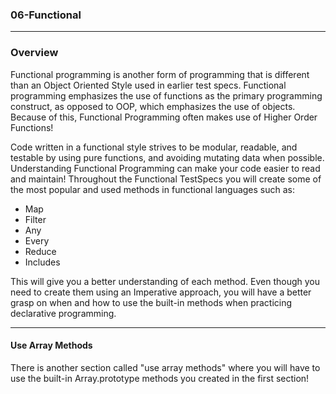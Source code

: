### 06-Functional

<hr>

### Overview

Functional programming is another form of programming that is different than an Object Oriented Style used in earlier test specs. Functional programming emphasizes the use of functions as the primary programming construct, as opposed to OOP, which emphasizes the use of objects. Because of this, Functional Programming often makes use of Higher Order Functions!

Code written in a functional style strives to be modular, readable, and testable by using pure functions, and avoiding mutating data when possible. Understanding Functional Programming can make your code easier to read and maintain! Throughout the Functional TestSpecs you will create some of the most popular and used methods in functional languages such as:

- Map
- Filter
- Any
- Every
- Reduce
- Includes

This will give you a better understanding of each method. Even though you need to create them using an Imperative approach, you will have a better grasp on when and how to use the built-in methods when practicing declarative programming.

<hr>

#### Use Array Methods

There is another section called "use array methods" where you will have to use the built-in Array.prototype methods you created in the first section!
